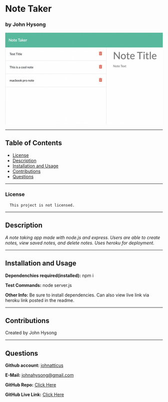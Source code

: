 
# Note Taker

### by John Hysong

![Note Taker](https://raw.githubusercontent.com/johnatticus/Note-Taker/main/assets/images/screenshot.png)

---
## Table of Contents
  - [License](#license)
  - [Description](#description)
  - [Installation and Usage](#installation-and-usage)
  - [Contributions](#contributions)
  - [Questions](#questions)

---

### License
      
      This project is not licensed.


---  
## Description

*A note taking app made with node.js and express. Users are able to create notes, view saved notes, and delete notes. Uses heroku for deployment.*

---

## Installation and Usage

**Dependenchies required(installed):** npm i

**Test Commands:** node server.js

**Other Info:** Be sure to install dependencies. Can also view live link via heroku link posted in the readme.

---

## Contributions

Created by John Hysong

---

## Questions
**Github account:** [johnatticus](https://github.com/johnatticus)

**E-Mail:** [johnahysong@gmail.com](mailto:johnatticus)

**GitHub Repo:** [Click Here](https://github.com/johnatticus/Note-Taker)

**GitHub Live Link:** [Click Here](https://johnatticus.github.io/Note-Taker)

